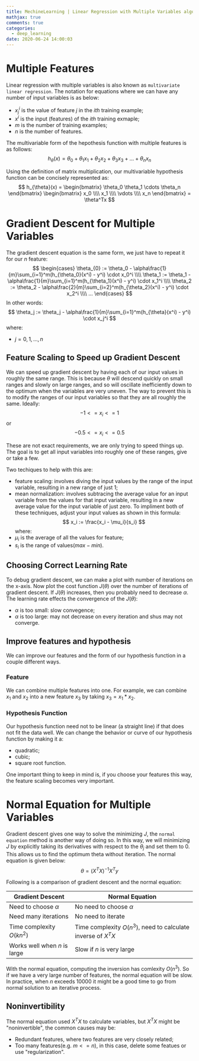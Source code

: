 ```yaml
---
title: MechineLearning | Linear Regression with Multiple Variables algorithm
mathjax: true
comments: true
categories:
  - deep_learning
date: 2020-06-24 14:00:03
---
```


# Multiple Features
Linear regression with multiple variables is also known as `multivariate linear regression`.
The notation for equations where we can have any number of input variables is as below:
- $x_{j}^i$ is the value of feature $j$ in the $ith$ training example;
- $x^{i}$ is the input (features) of the $ith$ training exmaple;
- $m$ is the number of training examples;
- $n$ is the number of features.

<!-- more -->

The multivariable form of the hepothesis function with multiple features is as follows:
$$
h_{\theta}(x) = \theta_{0} + \theta_{1}x_{1} + \theta_{2}x_{2} + \theta_{3}x_{3} + ... + \theta_{n}x_{n}
$$

Using the definition of matrix multiplication, our multivariable hypothesis function can be concisely represented as:
$$
h_{\theta}(x) = \begin{bmatrix} \theta_0 \theta_1 \cdots \theta_n \end{bmatrix} \begin{bmatrix} x_0 \\\\ x_1 \\\\ \vdots \\\\ x_n \end{bmatrix} = \theta^Tx
$$

# Gradient Descent for Multiple Variables
The gradient descent equation is the same form, we just have to repeat it for our $n$ feature:
$$
\begin{cases}
\theta_{0} := \theta_0 - \alpha\frac{1}{m}\sum_{i=1}^m(h_{\theta_0}(x^i) - y^i) \cdot x_0^i \\\\
\theta_1 := \theta_1 - \alpha\frac{1}{m}\sum_{i=1}^m(h_{\theta_1}(x^i) - y^i) \cdot x_1^i \\\\
\theta_2 := \theta_2 - \alpha\frac{2}{m}\sum_{i=2}^m(h_{\theta_2}(x^i) - y^i) \cdot x_2^i \\\\
...
\end{cases}
$$
In other words:
$$
\theta_j := \theta_j - \alpha\frac{1}{m}\sum_{i=1}^m(h_{\theta}(x^i) - y^i) \cdot x_j^i
$$
where:
- $j = 0, 1, ..., n$

## Feature Scaling to Speed up Gradient Descent
We can speed up gradient descent by having each of our input values in roughly the same range. This is because $\theta$ will descend quickly on small ranges and slowly on large ranges, and so will oscillate inefficiently down to the optimum when the variables are very uneven.
The way to prevent this is to modify the ranges of our input variables so that they are all roughly the same. Ideally:
$$
-1 <= x_i <= 1
$$
or
$$
-0.5 <= x_i <= 0.5
$$

These are not exact requirements, we are only trying to speed things up. The goal is to get all input variables into roughly one of these ranges, give or take a few.

Two techiques to help with this are:
- feature scaling: involves diving the input values by the range of the input variable, resulting in a new range of just $1$;
- mean normalization: involves subtracing the average value for an input variable from the values for that input variable, resulting in a new average value for the input variable of just zero.
To impliment both of these techniques, adjust your input values as shown in this formula:
$$
x_i := \frac{x_i - \mu_i}{s_i}
$$
where:
- $\mu_i$ is the average of all the values for feature;
- $s_i$ is the range of values($max - min$).  

## Choosing Correct Learning Rate
To debug gradient descent, we can make a plot with number of iterations on the x-axis. Now plot the cost function $J(\theta)$ over the number of iterations of gradient descent. If $J(\theta)$ increases, then you probably need to decrease $\alpha$.
The learning rate effects the convergence of the $J(\theta)$:
- $\alpha$ is too small: slow convegence;
- $\alpha$ is too large: may not decrease on every iteration and shus may not converge.

## Improve features and hypothesis
We can improve our features and the form of our hypothesis function in a couple different ways.

### Feature
We can combine multiple features into one. For example, we can combine $x_1$ and $x_2$ into a new feature $x_3$ by taking $x_3 = x_1 * x_2$.

### Hypothesis Function
Our hypothesis function need not to be linear (a straight line) if that does not fit the data well.
We can change the behavior or curve of our hypothesis function by making it a:
- quadratic;
- cubic;
- square root
function.

One important thing to keep in mind is, if you choose your features this way, the feature scaling becomes very important.

# Normal Equation for Multiple Variables
Gradient descent gives one way to solve the minimizing $J$, the `normal equation` method is another way of doing so. In this way, we will minimizing $J$ by explicitly taking its derivatives with respect to the $\theta_j$ and set them to $0$. This allows us to find the optimum theta without iteration. The normal equation is given below:
$$
\theta = (X^TX)^{-1}X^Ty
$$

Following is a comparison of gradient descent and the normal equation:

| Gradient Descent | Normal Equation |
| ---------------- | --------------- |
| Need to choose $\alpha$ | No need to choose $\alpha$ |
| Need many iterations | No need to iterate |
| Time complexity $O(kn^2)$ | Time complexity $O(n^3)$, need to calculate inverse of $X^TX$ |
| Works well when $n$ is large | Slow if $n$ is very large |

With the normal equation, computing the inversion has comlexity $O(n^3)$. So if we have a very large number of features, the normal equation will be slow. In practice, when $n$ exceeds $10000$ it might be a good time to go from normal solution to an iterative process.

## Noninvertibility
The normal equation used $X^TX$ to calculate variables, but $X^TX$ might be "noninvertible", the common causes may be:
- Redundant features, where two features are very closely related;
- Too many features(e.g. $m <= n$), in this case, delete some featues or use "regularization".
